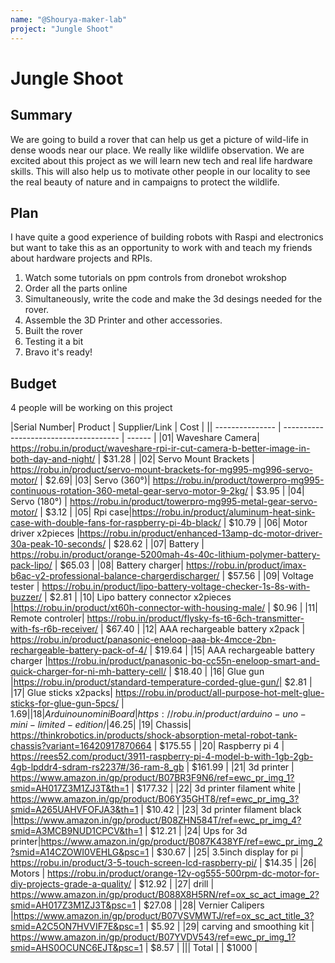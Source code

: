 ```yaml
---
name: "@Shourya-maker-lab"
project: "Jungle Shoot"
---
```


# Jungle Shoot

## Summary

We are going to build a rover that can help us get a picture of wild-life in dense woods near our place. We really like wildlife observation. We are excited about this project as we will learn new tech and real life hardware skills. This will also help us to motivate other people in our locality to see the real beauty of nature and in campaigns to protect the wildlife.



## Plan

I have quite a good experience of building robots with Raspi and electronics but want to take this as an opportunity to work with and teach my friends about hardware projects and RPIs.


1. Watch some tutorials on ppm controls from dronebot wrokshop
2. Order all the parts online 
3. Simultaneously, write the code  and make the 3d desings needed for the rover.
4. Assemble the 3D Printer and other accessories.
5. Built the rover 
6. Testing it a bit
7. Bravo it's ready!

## Budget

4 people will be working on this project 

|Serial Number| Product         | Supplier/Link                         | Cost   |
|| --------------- | ------------------------------------- | ------ |
|01| Waveshare Camera| https://robu.in/product/waveshare-rpi-ir-cut-camera-b-better-image-in-both-day-and-night/ | $31.28  |
|02| Servo Mount Brackets | https://robu.in/product/servo-mount-brackets-for-mg995-mg996-servo-motor/  | $2.69|
|03| Servo (360°)| https://robu.in/product/towerpro-mg995-continuous-rotation-360-metal-gear-servo-motor-9-2kg/ | $3.95  |
|04| Servo (180°) | https://robu.in/product/towerpro-mg995-metal-gear-servo-motor/  | $3.12 |
|05| Rpi case|https://robu.in/product/aluminum-heat-sink-case-with-double-fans-for-raspberry-pi-4b-black/ | $10.79  |
|06| Motor driver x2pieces |https://robu.in/product/enhanced-13amp-dc-motor-driver-30a-peak-10-seconds/  | $28.62 |
|07| Battery | https://robu.in/product/orange-5200mah-4s-40c-lithium-polymer-battery-pack-lipo/ | $65.03  |
|08| Battery charger| https://robu.in/product/imax-b6ac-v2-professional-balance-chargerdischarger/  | $57.56 |
|09| Voltage tester | https://robu.in/product/lipo-battery-voltage-checker-1s-8s-with-buzzer/ | $2.81  |
|10| Lipo battery connector x2pieces |https://robu.in/product/xt60h-connector-with-housing-male/ | $0.96 |
|11| Remote controler| https://robu.in/product/flysky-fs-t6-6ch-transmitter-with-fs-r6b-receiver/ | $67.40  |
|12| AAA rechargeable battery x2pack | https://robu.in/product/panasonic-eneloop-aaa-bk-4mcce-2bn-rechargeable-battery-pack-of-4/ | $19.64 |
|15| AAA rechargeable battery charger |https://robu.in/product/panasonic-bq-cc55n-eneloop-smart-and-quick-charger-for-ni-mh-battery-cell/ | $18.40  |
|16| Glue gun |https://robu.in/product/standard-temperature-corded-glue-gun/| $2.81 |
|17| Glue sticks x2packs| https://robu.in/product/all-purpose-hot-melt-glue-sticks-for-glue-gun-5pcs/ | $1.69  |
|18| Arduino uno mini Board|https://robu.in/product/arduino-uno-mini-limited-edition/|$46.25|
|19| Chassis| https://thinkrobotics.in/products/shock-absorption-metal-robot-tank-chassis?variant=16420917870664 | $175.55  |
|20| Raspberry pi 4 | https://rees52.com/product/3911-raspberry-pi-4-model-b-with-1gb-2gb-4gb-lpddr4-sdram-rs2237#/36-ram-8_gb  | $161.99 |
|21| 3d printer | https://www.amazon.in/gp/product/B07BR3F9N6/ref=ewc_pr_img_1?smid=AH017Z3M1ZJ3T&th=1 | $177.32  |
|22| 3d printer filament white  | https://www.amazon.in/gp/product/B06Y35GHT8/ref=ewc_pr_img_3?smid=A265UAHVFOFJA3&th=1  | $10.42 |
|23| 3d printer filament black |https://www.amazon.in/gp/product/B08ZHN584T/ref=ewc_pr_img_4?smid=A3MCB9NUD1CPCV&th=1 | $12.21 |
|24| Ups for 3d printer|https://www.amazon.in/gp/product/B087K438YF/ref=ewc_pr_img_2?smid=A14CZOWI0VEHLG&psc=1 | $30.67 |
|25| 3.5inch display for pi | https://robu.in/product/3-5-touch-screen-lcd-raspberry-pi/  | $14.35 |
|26| Motors | https://robu.in/product/orange-12v-og555-500rpm-dc-motor-for-diy-projects-grade-a-quality/ | $12.92 |
|27| drill  | https://www.amazon.in/gp/product/B088X8H5RN/ref=ox_sc_act_image_2?smid=AH017Z3M1ZJ3T&psc=1  | $27.08 |
|28| Vernier Calipers |https://www.amazon.in/gp/product/B07VSVMWTJ/ref=ox_sc_act_title_3?smid=A2C5ON7HVVIF7E&psc=1 | $5.92 |
|29| carving and smoothing kit | https://www.amazon.in/gp/product/B07YVDV543/ref=ewc_pr_img_1?smid=AHS0OCUNC6EJT&psc=1 | $8.57 |
||| Total           |                                       | $1000 |
